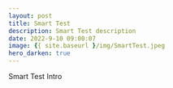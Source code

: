 ```yaml
---
layout: post
title: Smart Test
description: Smart Test description
date: 2022-9-10 09:00:07
image: {{ site.baseurl }/img/SmartTest.jpeg
hero_darken: true
---
```


Smart Test Intro
